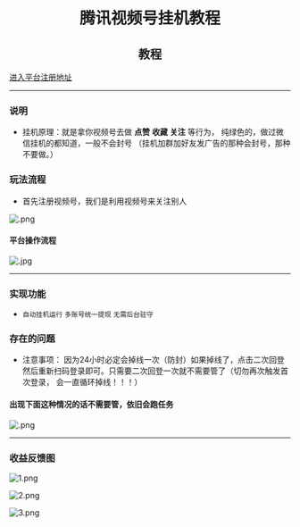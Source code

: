 <h1 align="center">腾讯视频号挂机教程</h1>


<h2 align="center">教程</h2>
        
[进入平台注册地址](https://www.laiqan.vip/register/58cb25)

-----------

### 说明
- 挂机原理：就是拿你视频号去做  **点赞** **收藏** **关注** 等行为， 纯绿色的，做过微信挂机的都知道，一般不会封号 （挂机加群加好友发广告的那种会封号，那种不要做。）


### 玩法流程
 
- 首先注册视频号，我们是利用视频号来关注别人

![.png](https://s2.loli.net/2024/05/15/KNAkqQ9hmDpFWUw.png)

#### 平台操作流程

![.jpg](https://s2.loli.net/2024/05/15/mJrEs3QCUk7o1nP.jpg)


-----------


### 实现功能

-  `自动挂机运行`   `多账号统一提现`    `无需后台驻守`


### 存在的问题

- 注意事项： 因为24小时必定会掉线一次（防封）如果掉线了，点击二次回登 然后重新扫码登录即可。只需要二次回登一次就不需要管了（切勿再次触发首次登录， 会一直循环掉线！！！）


#### 出现下面这种情况的话不需要管，依旧会跑任务
![.png](https://s2.loli.net/2024/05/15/3nFaNdvVDOCE2lz.png)





-----------


###  收益反馈图
![1.png](https://s2.loli.net/2024/05/15/CQ4aIq9Z2gMXUwW.png)


![2.png](https://s2.loli.net/2024/05/15/Aw1gLsOfQBucCnZ.png)


![3.png](https://s2.loli.net/2024/05/15/mKHoYr6zEqB9aQs.png)



